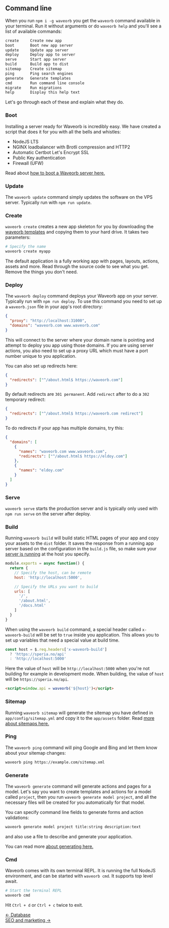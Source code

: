 ## Command line
When you run `npm i -g waveorb` you get the `waveorb` command available in your terminal. Run it without arguments or do `waveorb help` and you'll see a list of available commands:
```md
create     Create new app
boot       Boot new app server
update     Update app server
deploy     Deploy app to server
serve      Start app server
build      Build app to dist
sitemap    Create sitemap
ping       Ping search engines
generate   Generate templates
cmd        Run command line console
migrate    Run migrations
help       Display this help text
```

Let's go through each of these and explain what they do.

### Boot

Installing a server ready for Waveorb is incredibly easy. We have created a script that does it for you with all the bells and whistles:

* NodeJS LTS
* NGINX loadbalancer with Brotli compression and HTTP2
* Automatic Certbot Let's Encrypt SSL
* Public Key authentication
* Firewall (UFW)

Read about [how to boot a Waveorb server here.](https://github.com/eldoy/waveorb-server#readme)

### Update

The `waveorb update` command simply updates the software on the VPS server. Typically run with `npm run update`.

### Create

`waveorb create` creates a new app skeleton for you by downloading the [waveorb templates](https://github.com/eldoy/waveorb-templates) and copying them to your hard drive. It takes two parameters:
```bash
# Specify the name
waveorb create myapp
```
The default application is a fully working app with pages, layouts, actions, assets and more. Read through the source code to see what you get. Remove the things you don't need.

### Deploy
The `waveorb deploy` command deploys your Waveorb app on your server. Typically run with `npm run deploy`. To use this command you need to set up a `waveorb.json` file in your app's root directory:
```json
{
  "proxy": "http://localhost:31000",
  "domains": "waveorb.com www.waveorb.com"
}
```

This will connect to the server where your domain name is pointing and attempt to deploy you app using those domains. If you are using server actions, you also need to set up a proxy URL which must have a port number unique to you application.

You can also set up redirects here:
```json
{
  "redirects": ["^/about.html$ https://waveorb.com"]
}
```
By default redirects are `301 permanent`. Add `redirect` after to do a `302` temporary redirect:
```json
{
  "redirects": ["^/about.html$ https://waveorb.com redirect"]
}
```

To do redirects if your app has multiple domains, try this:
```json
{
  "domains": [
    {
      "names": "waveorb.com www.waveorb.com",
      "redirects": ["^/about.html$ https://eldoy.com"]
    },
    {
      "names": "eldoy.com"
    }
  ]
}
```

### Serve
`waveorb serve` starts the production server and is typically only used with `npm run serve` on the server after deploy.

### Build
Running `waveorb build` will build static HTML pages of your app and copy your assets to the `dist` folder. It saves the response from a running app server based on the configuration in the `build.js` file, so make sure your [server is running](/doc/getting-started) at the host you specify.
```js
module.exports = async function() {
  return {
    // Specify the host, can be remote
    host: 'http://localhost:5000',

    // Specify the URLs you want to build
    urls: [
      '/',
      '/about.html',
      '/docs.html'
    ]
  }
}
```

When using the `waveorb build` command, a special header called `x-waveorb-build` will be set to `true` inside you application. This allows you to set up variables that need a special value at build time.
```js
const host = $.req.headers['x-waveorb-build']
  ? 'https://speria.no/api'
  : 'http://localhost:5000'
```

Here the value of `host` will be `http://localhost:5000` when you're not building for example in development mode. When building, the value of `host` will be `https://speria.no/api`.
```html
<script>window.api = waveorb('${host}')</script>
```

### Sitemap
Running `waveorb sitemap` will generate the sitemap you have defined in `app/config/sitemap.yml` and copy it to the `app/assets` folder. Read [more about sitemaps here.](/doc/seo-and-marketing.html#sitemap)

### Ping
The `waveorb ping` command will ping Google and Bing and let them know about your sitemap changes:
```bash
waveorb ping https://example.com/sitemap.xml
```

### Generate
The `waveorb generate` command will generate actions and pages for a model. Let's say you want to create templates and actions for a model called `project`, then you run `waveorb generate model project`, and all the necessary files will be created for you automatically for that model.

You can specify command line fields to generate forms and action validations:
```bash
waveorb generate model project title:string description:text
```
and also use a file to describe and generate your application.

You can read more [about generating here.](https://github.com/eldoy/waveorb-generate)

### Cmd
Waveorb comes with its own terminal REPL. It is running the full NodeJS environment, and can be started with `waveorb cmd`. It supports top level await.
```bash
# Start the terminal REPL
waveorb cmd
```

Hit `Ctrl + d` or `Ctrl + c` twice to exit.

<div class="nav">
  <div><a href="/doc/database.html">&larr; Database</a></div>
  <div><a href="/doc/seo-and-marketing.html">SEO and marketing &rarr;</a></div>
</div>
